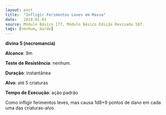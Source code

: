 ```yaml
---
layout: post
title:  "Infligir Ferimentos Leves em Massa"
date:   2018-01-01
source: Módulo Básico 177, Módulo Básico Edição Revisada 187.
tags: [nenhum, bardo]
---
```


**divina 5 (necromancia)**

**Alcance**: 9m

**Teste de Resistência**: nenhum.

**Duração**: instantânea

**Alvo**: até 5 criaturas

**Tempo de Execução**: ação padrão

Como infligir ferimentos leves, mas causa 1d8+9 pontos de dano em cada uma das criaturas-alvo.
